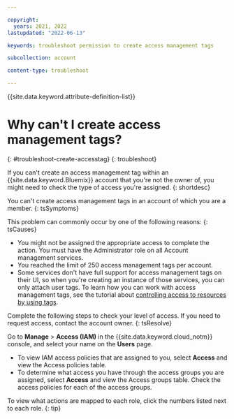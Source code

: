 ```yaml
---

copyright:
  years: 2021, 2022
lastupdated: "2022-06-13"

keywords: troubleshoot permission to create access management tags

subcollection: account

content-type: troubleshoot

---
```


{{site.data.keyword.attribute-definition-list}}


# Why can't I create access management tags?
{: #troubleshoot-create-accesstag}
{: troubleshoot}

If you can't create an access management tag within an {{site.data.keyword.Bluemix}} account that you're not the owner of, you might need to check the type of access you're assigned.
{: shortdesc}

You can't create access management tags in an account of which you are a member. 
{: tsSymptoms}

This problem can commonly occur by one of the following reasons:
{: tsCauses}

* You might not be assigned the appropriate access to complete the action. You must have the Administrator role on all Account management services.
* You reached the limit of 250 access management tags per account.
* Some services don't have full support for access management tags on their UI, so when you're creating an instance of those services, you can only attach user tags. To learn how you can work with access management tags, see the tutorial about [controlling access to resources by using tags](/docs/account?topic=account-access-tags-tutorial).

Complete the following steps to check your level of access. If you need to request access, contact the account owner.
{: tsResolve}

Go to **Manage** > **Access (IAM)** in the {{site.data.keyword.cloud_notm}} console, and select your name on the **Users** page. 

* To view IAM access policies that are assigned to you, select **Access** and view the Access policies table. 
* To determine what access you have through the access groups you are assigned, select **Access** and view the Access groups table. Check the access policies for each of the access groups.

To view what actions are mapped to each role, click the numbers listed next to each role.
{: tip}
